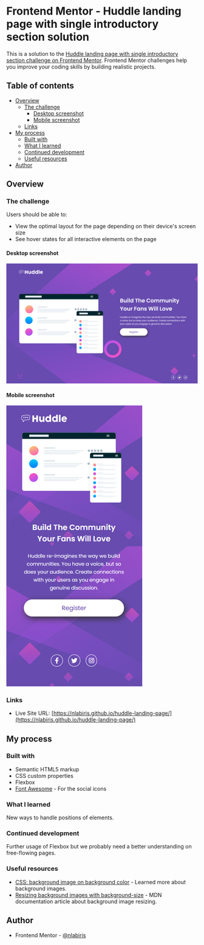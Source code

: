 # Frontend Mentor - Huddle landing page with single introductory section solution

This is a solution to the [Huddle landing page with single introductory section challenge on Frontend Mentor](https://www.frontendmentor.io/challenges/huddle-landing-page-with-a-single-introductory-section-B_2Wvxgi0). Frontend Mentor challenges help you improve your coding skills by building realistic projects. 

## Table of contents

- [Overview](#overview)
  - [The challenge](#the-challenge)
    - [Desktop screenshot](#desktop-screenshot)
    - [Mobile screenshot](#mobile-screenshot)
  - [Links](#links)
- [My process](#my-process)
  - [Built with](#built-with)
  - [What I learned](#what-i-learned)
  - [Continued development](#continued-development)
  - [Useful resources](#useful-resources)
- [Author](#author)

## Overview

### The challenge

Users should be able to:

- View the optimal layout for the page depending on their device's screen size
- See hover states for all interactive elements on the page

#### Desktop screenshot
![](./screenshot_desktop.png)

#### Mobile screenshot
![](./screenshot_mobile.png)

### Links

- Live Site URL: [https://nlabiris.github.io/huddle-landing-page/](https://nlabiris.github.io/huddle-landing-page/)

## My process

### Built with

- Semantic HTML5 markup
- CSS custom properties
- Flexbox
- [Font Awesome](https://fontawesome.com/) - For the social icons

### What I learned

New ways to handle positions of elements.

### Continued development

Further usage of Flexbox but we probably need a better understanding on free-flowing pages.

### Useful resources

- [CSS: background image on background color](https://stackoverflow.com/questions/8195215/css-background-image-on-background-color) - Learned more about background images.
- [Resizing background images with background-size](https://developer.mozilla.org/en-US/docs/Web/CSS/CSS_Backgrounds_and_Borders/Resizing_background_images) - MDN documentation article about background image resizing.

## Author

- Frontend Mentor - [@nlabiris](https://www.frontendmentor.io/profile/nlabiris)